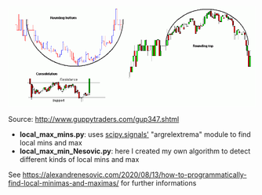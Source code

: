 ![alt text](images/consolidation_example.gif)

Source: http://www.guppytraders.com/gup347.shtml

<ul>
	<li> <strong>local_max_mins.py</strong>: uses <a href ="https://docs.scipy.org/doc/scipy/reference/signal.html">scipy.signals'</a> "argrelextrema" module to find local mins and max</li>
	<li> <strong>local_max_min_Nesovic.py</strong>: here I created my own algorithm to detect different kinds of local mins and max</li>
</ul>

See https://alexandrenesovic.com/2020/08/13/how-to-programmatically-find-local-minimas-and-maximas/ for further informations